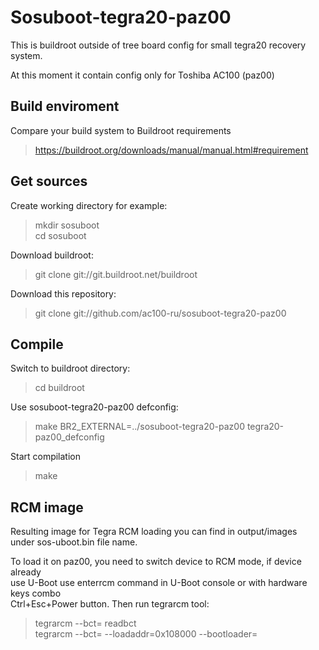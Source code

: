 # Sosuboot-tegra20-paz00
This is buildroot outside of tree board config for small tegra20 recovery system.

At this moment it contain config only for Toshiba AC100 (paz00)

## Build enviroment
Compare your build system to Buildroot requirements
> https://buildroot.org/downloads/manual/manual.html#requirement

## Get sources
Create working directory for example:
> mkdir sosuboot  
> cd sosuboot  

Download buildroot: 
> git clone git://git.buildroot.net/buildroot

Download this repository:
> git clone git://github.com/ac100-ru/sosuboot-tegra20-paz00

## Compile
Switch to buildroot directory:
> cd buildroot

Use sosuboot-tegra20-paz00 defconfig:
> make BR2_EXTERNAL=../sosuboot-tegra20-paz00 tegra20-paz00_defconfig

Start compilation
> make

## RCM image
Resulting image for Tegra RCM loading you can find in output/images  
under sos-uboot.bin file name.  

To load it on paz00, you need to switch device to RCM mode, if device already  
use U-Boot use enterrcm command in U-Boot console or with hardware keys combo  
Ctrl+Esc+Power button. Then run tegrarcm tool:  

> tegrarcm --bct=<bct file name> readbct  
> tegrarcm --bct=<bct file name> --loadaddr=0x108000 --bootloader=<path to sos-uboot.bin>  
